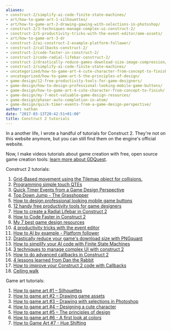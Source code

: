 ```yaml
---
aliases:
- construct-2/simplify-ai-code-finite-state-machines/
- art/how-to-game-art-1-silhouettes/
- art/how-to-game-art-2-drawing-gawing-with-selections-in-photoshop/
- construct-2/3-techniques-manage-complex-ui-construct-2/
- construct-2/5-productivity-tricks-with-the-event-editor/ame-assets/
- art/how-to-game-art-3-dr
- construct-2/ai-construct-2-example-platform-follower/
- construct-2/callbacks-construct-2/
- construct-2/code-faster-in-construct-2/
- construct-2/code-radial-lifebar-construct-2/
- construct-2/drastically-reduce-games-download-size-image-compression/
- construct-2/simplify-ai-code-finite-state-machines/
- uncategorized/how-to-game-art-4-cute-character-from-concept-to-finish/
- uncategorized/how-to-game-art-5-the-principles-of-design/
- game-design/12-free-productivity-tools-for-game-designers/
- game-design/how-to-design-professional-looking-mobile-game-buttons/
- game-design/how-to-game-art-4-cute-character-from-concept-to-finish/
- game-design/my-7-most-valuable-game-design-resources/
- game-design/phaser-auto-completion-in-atom/
- game-design/quick-timer-events-from-a-game-design-perspective/
author: nathan
date: "2017-03-13T20:42:51+01:00"
title: Construct 2 tutorials
---
```


In a another life, I wrote a handful of tutorials for Construct 2. They're not on this website anymore, but you can still find them on the engine's official website.

Now, I make videos tutorials about game creation with free, open source game creation tools: [learn more about GDQuest](//gdquest.com).

Construct 2 tutorials:

1. [Grid-Based movement using the Tilemap object for collisions.](//www.scirra.com/tutorials/4838/grid-based-movement-using-the-tilemap-object-for-collisions)
1. [Programming simple touch QTEs](//www.scirra.com/tutorials/1445/programming-simple-touch-qtes)
1. [Quick Timer Events from a Game Design Perspective](//www.scirra.com/tutorials/1430/quick-timer-events-from-a-game-design-perspective)
1. [Top Down Jump - The Grasshopper](//www.scirra.com/tutorials/1405/top-down-jump-the-grasshopper)
1. [How to design professional looking mobile game buttons](//www.scirra.com/tutorials/1398/how-to-design-professional-looking-mobile-game-buttons)
1. [12 handy free productivity tools for game designers](//www.scirra.com/tutorials/1388/12-handy-free-productivity-tools-for-game-designers)
1. [How to create a Radial Lifebar in Construct 2](//www.scirra.com/tutorials/1377/how-to-create-a-radial-lifebar-in-construct-2)
1. [How to Code Faster in Construct 2](//www.scirra.com/tutorials/1365/how-to-code-faster-in-construct-2)
1. [My 7 best game design resources](//www.scirra.com/tutorials/1323/my-7-best-game-design-resources)
1. [4 productivity tricks with the event editor](//www.scirra.com/tutorials/1275/4-productivity-tricks-with-the-event-editor)
1. [How to AI by example - Platform follower](//www.scirra.com/tutorials/1158/how-to-ai-by-example-platform-follower)
1. [Drastically reduce your game's download size with PNGquant](//www.scirra.com/tutorials/1154/drastically-reduce-your-games-download-size-with-pngquant)
1. [How to simplify your AI code with Finite State Machines](//www.scirra.com/tutorials/1139/how-to-simplify-your-ai-code-with-finite-state-machines)
1. [3 techniques to manage complex UI with construct 2](//www.scirra.com/tutorials/1085/3-techniques-to-manage-complex-ui-with-construct-2)
1. [How to do advanced callbacks in Construct 2](//www.scirra.com/tutorials/1080/how-to-do-advanced-callbacks-in-construct-2)
1. [4 lessons learned from Dan the Rabbit](//www.scirra.com/tutorials/1077/4-lessons-learned-from-dan-the-rabbit)
1. [How to improve your Construct 2 code with Callbacks](//www.scirra.com/tutorials/1063/how-to-improve-your-construct-2-code-with-callbacks)
1. [Ceiling walk](//www.scirra.com/tutorials/1026/ceiling-walk)

Game art tutorials:

1. [How to game art #1 – Silhouettes](//www.scirra.com/tutorials/1407/how-to-game-art-1-silhouettes)
1. [How to game art #2 – Drawing game assets](//www.scirra.com/tutorials/1410/how-to-game-art-2-drawing-game-assets)
1. [How to game art #3 – Drawing with selections in Photoshop](//www.scirra.com/tutorials/1412/how-to-game-art-3-drawing-with-selections-in-photoshop)
1. [How to game art #4 – Designing a cute character](//www.scirra.com/tutorials/1419/how-to-game-art-4-designing-a-cute-character)
1. [How to game art #5 – The principles of design](//www.scirra.com/tutorials/1426/how-to-game-art-5-the-principles-of-design)
1. [How to game art #6 - A first look at colors](//www.scirra.com/tutorials/1453/how-to-game-art-6-a-first-look-at-colors)
1. [How to Game Art #7 - Hue Shifting](//www.scirra.com/tutorials/1458/how-to-game-art-7-hue-shifting)
